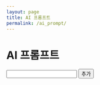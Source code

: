 ```yaml
---
layout: page
title: AI 프롬프트
permalink: /ai_prompt/
---
```


<h1>AI 프롬프트</h1>

<input type="text" id="prompt-input" />
<button id="add-prompt-btn">추가</button>

<ul id="prompt-list"></ul>

<script src="/public/js/ai_prompt.js"></script>

